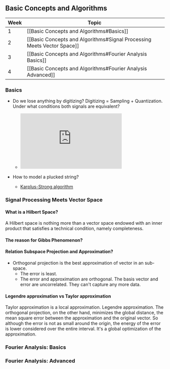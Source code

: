 ## Basic Concepts and Algorithms

| Week | Topic                                |     
| ---- | ------------------------------------ | 
| 1    | [[Basic Concepts and Algorithms#Basics]]                               |     
| 2    | [[Basic Concepts and Algorithms#Signal Processing Meets Vector Space]]   |
| 3    |  [[Basic Concepts and Algorithms#Fourier Analysis Basics]]     |     
| 4    |  [[Basic Concepts and Algorithms#Fourier Analysis Advanced]]      |     

### Basics

- Do we lose anything by digitizing? Digitizing = Sampling + Quantization. Under what conditions both signals are equivalent?
	- <iframe width="320" height="175" src="https://www.youtube.com/embed/FrcdvO09Yiw" title="YouTube video player" frameborder="0" allow="accelerometer; autoplay; clipboard-write; encrypted-media; gyroscope; picture-in-picture" allowfullscreen></iframe>

- How to model a plucked string?
	- [Karplus-Strong algorithm](http://sites.music.columbia.edu/cmc/MusicAndComputers/chapter4/04_09.php)


### Signal Processing Meets Vector Space

#### What is a Hilbert Space?
A Hilbert space is nothing more than a vector space endowed with an inner product that satisfies a technical condition, namely completeness. 

#### The reason for Gibbs Phenomenon?
#### Relation Subspace Projection and Approximation?
- Orthogonal projection is the best approximation of vector in an sub-space.
	- The error is least.
	- The error and approximation are orthogonal. The basis vector and error are uncorrelated. They can't capture any more data. 

#### Legendre approximation vs Taylor approximation 

Taylor approximation is a local approximation.  Legendre approximation. The orthogonal projection, on the other hand, minimizes the global distance, the mean square error between the approximation and the original vector. So although the error is not as small around the origin, the energy of the error is lower considered over the entire interval. It's a global optimization of the approximation.

### Fourier Analysis: Basics 
### Fourier Analysis: Advanced 